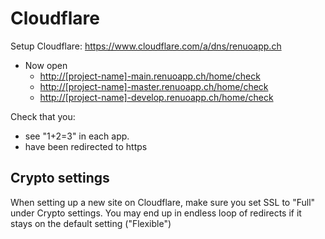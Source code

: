 # Cloudflare

Setup Cloudflare: <https://www.cloudflare.com/a/dns/renuoapp.ch>

* Now open
  * <http://[project-name]-main.renuoapp.ch/home/check>
  * <http://[project-name]-master.renuoapp.ch/home/check>
  * <http://[project-name]-develop.renuoapp.ch/home/check>

Check that you:
* see "1+2=3" in each app.
* have been redirected to https

## Crypto settings

When setting up a new site on Cloudflare, make sure you set SSL to "Full" under Crypto settings. You may end up in endless loop of redirects if it stays on the default setting ("Flexible")
